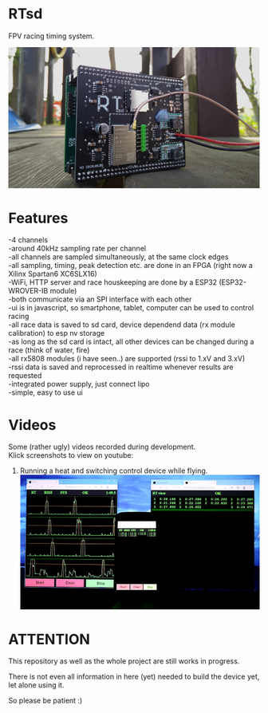 # RTsd
FPV racing timing system.

![picture of device](pics/RTsd_Geruest_small.jpg?raw=true "RTsd device")

# Features
-4 channels  
-around 40kHz sampling rate per channel  
-all channels are sampled simultaneously, at the same clock edges  
-all sampling, timing, peak detection etc. are done in an FPGA (right now a Xilinx Spartan6 XC6SLX16)  
-WiFi, HTTP server and race houskeeping are done by a ESP32 (ESP32-WROVER-IB module)  
-both communicate via an SPI interface with each other  
-ui is in javascript, so smartphone, tablet, computer can be used to control racing  
-all race data is saved to sd card, device dependend data (rx module calibration) to esp nv storage  
-as long as the sd card is intact, all other devices can be changed during a race (think of water, fire)  
-all rx5808 modules (i have seen..) are supported (rssi to 1.xV and 3.xV)  
-rssi data is saved and reprocessed in realtime whenever results are requested  
-integrated power supply, just connect lipo  
-simple, easy to use ui  

# Videos
Some (rather ugly) videos recorded during development.  
Klick screenshots to view on youtube:

1. Running a heat and switching control device while flying.
[![Watch the video](pics/vlcsnap-2020-09-14-17h56_small.png?raw=true)](https://https://www.youtube.com/watch?v=o1VrKWGbu_8)

# ATTENTION
This repository as well as the whole project are still works in progress.

There is not even all information in here (yet) needed to build the device yet, let alone using it.

So please be patient :)